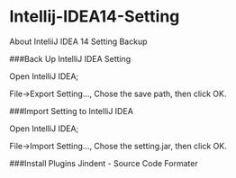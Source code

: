 # Intellij-IDEA14-Setting

About InteliiJ IDEA 14 Setting Backup

###Back Up IntelliJ IDEA Setting

Open IntelliJ IDEA;

File->Export Setting..., Chose the save path, then click OK.

###Import Setting to IntelliJ IDEA

Open IntelliJ IDEA;

File->Import Setting..., Chose the setting.jar, then click OK.

###Install Plugins
Jindent - Source Code Formater
